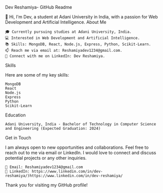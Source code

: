 Dev Reshamiya- GitHub Readme

👋 Hi, I'm Dev, a student at Adani University in India, with a passion for Web Development and Artificial Intelligence.
About Me

    🎓 Currently pursuing studies at Adani University, India.
    💻 Interested in Web Development and Artificial Intelligence.
    📚 Skills: MongoDB, React, Node.js, Express, Python, Scikit-Learn.
    📫 Reach me via email at: Reshamiyadev1234@gmail.com.
    🔗 Connect with me on LinkedIn: Dev Reshamiya.

Skills

Here are some of my key skills:

    MongoDB
    React
    Node.js
    Express
    Python
    Scikit-Learn

Education

    Adani University, India - Bachelor of Technology in Computer Science and Engineering (Expected Graduation: 2024)

Get in Touch

I am always open to new opportunities and collaborations. Feel free to reach out to me via email or LinkedIn. I would love to connect and discuss potential projects or any other inquiries.

    📧 Email: Reshamiyadev1234@gmail.com
    🔗 LinkedIn: https://www.linkedin.com/in/dev-reshamiya/)https://www.linkedin.com/in/dev-reshamiya/

Thank you for visiting my GitHub profile!

